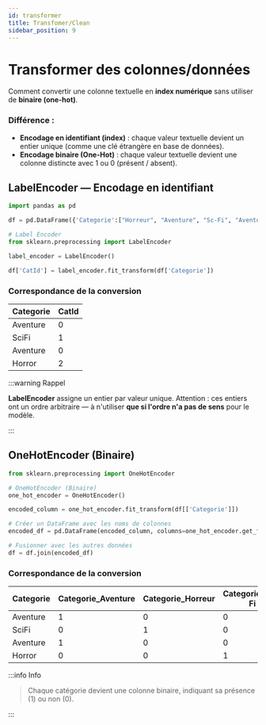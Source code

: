 ```yaml
---
id: transformer
title: Transfomer/Clean
sidebar_position: 9
---
```


# Transformer des colonnes/données

Comment convertir une colonne textuelle en **index numérique** sans utiliser de **binaire (one-hot)**.

### Différence :

- **Encodage en identifiant (index)** : chaque valeur textuelle devient un entier unique (comme une clé étrangère en base de données).
- **Encodage binaire (One-Hot)** : chaque valeur textuelle devient une colonne distincte avec 1 ou 0 (présent / absent).

## LabelEncoder — Encodage en identifiant

```py
import pandas as pd

df = pd.DataFrame({'Categorie':["Horreur", "Aventure", "Sc-Fi", "Aventure"], 'Title':["Saw", "La Jungle", "Slider", "Sharknado"]})

# Label Encoder
from sklearn.preprocessing import LabelEncoder

label_encoder = LabelEncoder()

df['CatId'] = label_encoder.fit_transform(df['Categorie'])
```

### Correspondance de la conversion

| Categorie | CatId |
|-------|--------|
| Aventure | 0 |
| SciFi | 1 |
| Aventure | 0 |
| Horror | 2 |

:::warning Rappel

**LabelEncoder** assigne un entier par valeur unique. Attention : ces entiers ont un ordre arbitraire — à n'utiliser **que si l'ordre n'a pas de sens** pour le modèle.

:::

## OneHotEncoder (Binaire)

```py
from sklearn.preprocessing import OneHotEncoder

# OneHotEncoder (Binaire)
one_hot_encoder = OneHotEncoder()

encoded_column = one_hot_encoder.fit_transform(df[['Categorie']])

# Créer un DataFrame avec les noms de colonnes
encoded_df = pd.DataFrame(encoded_column, columns=one_hot_encoder.get_feature_names_out(['Categorie']))

# Fusionner avec les autres données
df = df.join(encoded_df)

```

### Correspondance de la conversion

| Categorie | Categorie_Aventure | Categorie_Horreur | Categorie_Sci-Fi
|-------|--------|--------|--------|
| Aventure | 1 | 0 | 0 |
| SciFi | 0 | 1 | 0 |
| Aventure | 1 | 0 | 0 |
| Horror | 0 | 0 | 1 |

:::info Info

> Chaque catégorie devient une colonne binaire, indiquant sa présence (1) ou non (0).

:::
